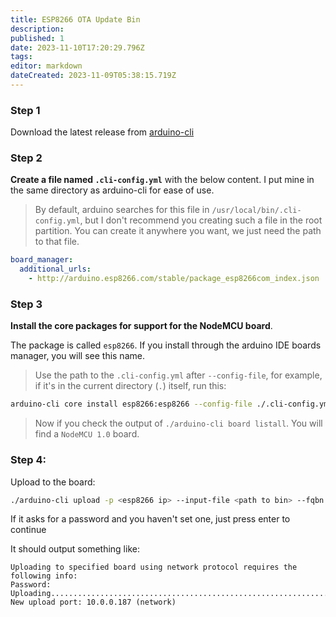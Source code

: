 ```yaml
---
title: ESP8266 OTA Update Bin
description: 
published: 1
date: 2023-11-10T17:20:29.796Z
tags: 
editor: markdown
dateCreated: 2023-11-09T05:38:15.719Z
---
```



### Step 1

Download the latest release from [arduino-cli](https://github.com/arduino/arduino-cli)


### Step 2

**Create a file named `.cli-config.yml`** with the below content. I put mine in the same directory as arduino-cli for ease of use.

> By default, arduino searches for this file in `/usr/local/bin/.cli-config.yml`, but I don't recommend you creating such a file in the root partition. You can create it anywhere you want, we just need the path to that file.

```yml
board_manager:
  additional_urls:
    - http://arduino.esp8266.com/stable/package_esp8266com_index.json
```

### Step 3

**Install the core packages for support for the NodeMCU board**.

The package is called `esp8266`. If you install through the arduino IDE boards manager, you will see this name.

> Use the path to the `.cli-config.yml` after `--config-file`, for example, if it's in the current directory (`.`) itself, run this:

```sh
arduino-cli core install esp8266:esp8266 --config-file ./.cli-config.yml
```

> Now if you check the output of `./arduino-cli board listall`. You will find a `NodeMCU 1.0` board.

### Step 4:

Upload to the board:

```sh
./arduino-cli upload -p <esp8266 ip> --input-file <path to bin> --fqbn esp8266:esp8266:generic
```

If it asks for a password and you haven't set one, just press enter to continue

It should output something like:

```
Uploading to specified board using network protocol requires the following info:
Password: 
Uploading..............................................................................................................................................................................................................................................................................................................................................................................
New upload port: 10.0.0.187 (network)
```

